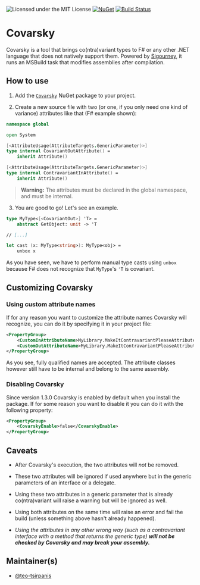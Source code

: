 ![Licensed under the MIT License](https://img.shields.io/github/license/teo-tsirpanis/Covarsky.svg)
[![NuGet](https://img.shields.io/nuget/v/Covarsky.svg)][nuget]
[![Build Status](https://img.shields.io/appveyor/ci/teo-tsirpanis/Covarsky/master.svg)](https://ci.appveyor.com/project/teo-tsirpanis/covarsky)

# Covarsky

Covarsky is a tool that brings co(ntra)variant types to F# or any other .ΝΕΤ language that does not natively support them. Powered by [Sigourney], it runs an MSBuild task that modifies assemblies after compilation.

## How to use

1. Add the [`Covarsky`][nuget] NuGet package to your project.

2. Create a new source file with two (or one, if you only need one kind of variance) attributes like that (F# example shown):

``` fsharp
namespace global

open System

[<AttributeUsage(AttributeTargets.GenericParameter)>]
type internal CovariantOutAttribute() =
    inherit Attribute()

[<AttributeUsage(AttributeTargets.GenericParameter)>]
type internal ContravariantInAttribute() =
    inherit Attribute()
```

> __Warning:__ The attributes must be declared in the global namespace, and must be internal.

3. You are good to go! Let's see an example.

``` fsharp
type MyType<[<CovariantOut>] 'T> =
    abstract GetObject: unit -> 'T

// [...]

let cast (x: MyType<string>): MyType<obj> =
    unbox x
```

As you have seen, we have to perform manual type casts using `unbox` because F# does not recognize that `MyType`'s `'T` is covariant.

## Customizing Covarsky

### Using custom attribute names

If for any reason you want to customize the attribute names Covarsky will recognize, you can do it by specifying it in your project file:

``` xml
<PropertyGroup>
    <CustomInAttributeName>MyLibrary.MakeItContravariantPleaseAttribute</CustomInAttributeName>
    <CustomOutAttributeName>MyLibrary.MakeItContravariantPleaseAttribute</CustomOutAttributeName>
</PropertyGroup>
```

As you see, fully qualified names are accepted. The attribute classes however still have to be internal and belong to the same assembly.

### Disabling Covarsky

Since version 1.3.0 Covarsky is enabled by default when you install the package. If for some reason you want to disable it you can do it with the following property:

``` xml
<PropertyGroup>
    <CovarskyEnable>false</CovarskyEnable>
</PropertyGroup>
```

## Caveats

* After Covarsky's execution, the two attributes will _not_ be removed.

* These two attributes will be ignored if used anywhere but in the generic parameters of an interface or a delegate.

* Using these two attributes in a generic parameter that is already co(ntra)variant will raise a warning but will be ignored as well.

* Using both attributes on the same time will raise an error and fail the build (unless something above hasn't already happened).

* _Using the attributes in any other wrong way (such as a contravariant interface with a method that returns the generic type) __will not be checked by Covarsky and may break your assembly.___

## Maintainer(s)

- [@teo-tsirpanis](https://github.com/teo-tsirpanis)

[nuget]: https://nuget.org/packages/Covarsky
[sigourney]: https://github.com/teo-tsirpanis/Sigourney
